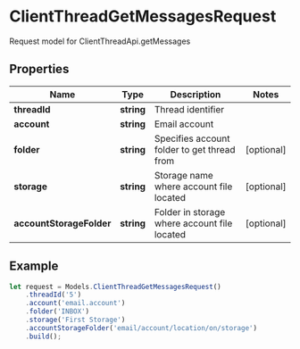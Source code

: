 # ClientThreadGetMessagesRequest

Request model for ClientThreadApi.getMessages

## Properties

Name | Type | Description | Notes
---- | ---- | ----------- | -----
**threadId** | **string**| Thread identifier |
**account** | **string**| Email account |
**folder** | **string**| Specifies account folder to get thread from              | [optional]
**storage** | **string**| Storage name where account file located | [optional]
**accountStorageFolder** | **string**| Folder in storage where account file located | [optional]

## Example
```typescript
let request = Models.ClientThreadGetMessagesRequest()
    .threadId('5')
    .account('email.account')
    .folder('INBOX')
    .storage('First Storage')
    .accountStorageFolder('email/account/location/on/storage')
    .build();
```
